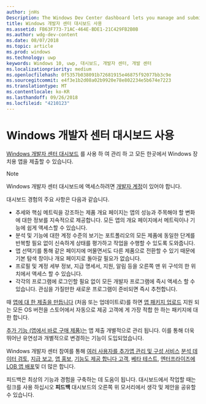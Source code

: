 ```yaml
---
author: jnHs
Description: The Windows Dev Center dashboard lets you manage and submit all of your apps for Windows devices in one place.
title: Windows 개발자 센터 대시보드 사용
ms.assetid: FB63F773-71AC-464E-BDE1-21C429FB2B0B
ms.author: wdg-dev-content
ms.date: 08/07/2018
ms.topic: article
ms.prod: windows
ms.technology: uwp
keywords: Windows 10, uwp, 대시보드, 개발자 센터, 개발 센터
ms.localizationpriority: medium
ms.openlocfilehash: 0f5357b038091b72681915e46875f92077bb3c9e
ms.sourcegitcommit: e4f3e1b2d08a02b9920e78e802234e5b674e7223
ms.translationtype: MT
ms.contentlocale: ko-KR
ms.lasthandoff: 09/26/2018
ms.locfileid: "4210123"
---
```

# <a name="using-the-windows-dev-center-dashboard"></a>Windows 개발자 센터 대시보드 사용


[Windows 개발자 센터 대시보드](https://partner.microsoft.com/dashboard) 를 사용 하 여 관리 하 고 모든 한곳에서 Windows 장치용 앱을 제출할 수 있습니다.

> [!NOTE]
> Windows 개발자 센터 대시보드에 액세스하려면 [개발자 계정](http://go.microsoft.com/fwlink/p/?LinkId=615100)이 있어야 합니다.

대시보드 경험의 주요 사항은 다음과 같습니다.

- 추세와 핵심 메트릭을 강조하는 제품 개요 페이지는 앱의 성능과 주목해야 할 변화에 대한 정보를 지속적으로 제공합니다. 모든 앱의 개요 페이지에서 메트릭이나 기능에 쉽게 액세스할 수 있습니다.
- 분석 및 기능에 대한 계정 수준의 보기는 포트폴리오의 모든 제품에 동일한 단계를 반복할 필요 없이 신속하게 상태를 평가하고 작업을 수행할 수 있도록 도와줍니다.
- 앱 선택기를 통해 같은 페이지에 머물면서도 다른 제품으로 전환할 수 있기 때문에 기본 탐색 창이나 개요 페이지로 돌아갈 필요가 없습니다.
- 프로필 및 계정 세부 정보, 지급 명세서, 지원, 알림 등을 오른쪽 맨 위 구석의 한 위치에서 액세스 할 수 있습니다.
- 각각의 프로그램에 로그인할 필요 없이 모든 개발자 프로그램에 즉시 액세스 할 수 있습니다. 관심을 가질만한 새로운 프로그램이 준비되면 즉시 추천합니다.

때 [앱에 대 한 제출을 만듭니다](app-submissions.md) (처음 또는 업데이트로)를 하면 [앱 패키지 업로드](upload-app-packages.md) 지원 되는 모든 OS 버전을 스토어에서 자동으로 제공 고객에 게 가장 적합 한 하는 패키지에 대 한 합니다.

[추가 기능 (앱에서 바로 구매 제품)는](add-on-submissions.md) 앱 제출 개별적으로 관리 됩니다. 이를 통해 더욱 뛰어난 유연성과 개별적으로 변경하는 기능이 도입되었습니다.

Windows 개발자 센터 참여를 통해 [여러 사용자를 추가](manage-account-users.md)[앱 관리 및 구성 서비스](app-management-and-services.md) [분석 데이터 검토](analytics.md), [지급 보고](payout-summary.md), [앱 홍보](attract-customers-and-promote-your-apps.md), [기능도 제공 합니다 고객](engage-with-your-customers.md), [베타 테스트](beta-testing-and-targeted-distribution.md), [엔터프라이즈에 LOB 앱 배포](distribute-lob-apps-to-enterprises.md)및 더 많은 합니다.

피드백은 최상의 기능과 경험을 구축하는 데 도움이 됩니다. 대시보드에서 작업할 때는 링크를 사용 하십시오 **피드백** 대시보드의 오른쪽 위 모서리에서 생각 및 제안을 공유할 수 있습니다.


 

 




